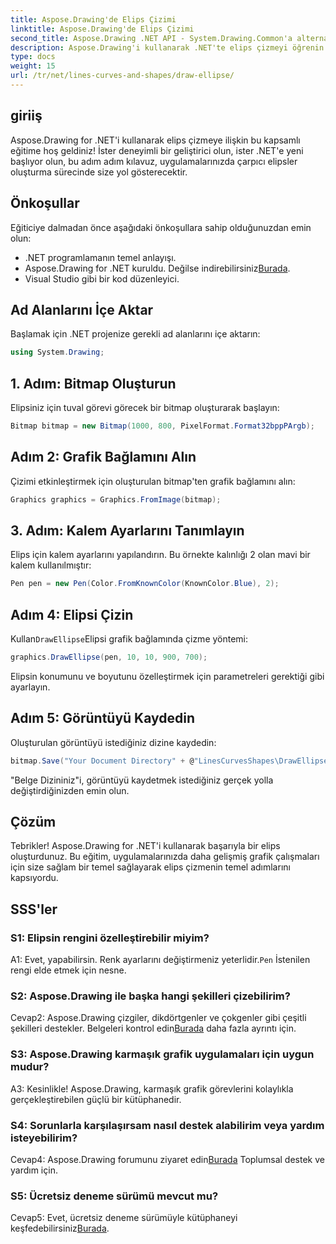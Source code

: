 ```yaml
---
title: Aspose.Drawing'de Elips Çizimi
linktitle: Aspose.Drawing'de Elips Çizimi
second_title: Aspose.Drawing .NET API - System.Drawing.Common'a alternatif
description: Aspose.Drawing'i kullanarak .NET'te elips çizmeyi öğrenin. Çarpıcı grafikleri zahmetsizce oluşturmak için bu adım adım öğreticiyi izleyin.
type: docs
weight: 15
url: /tr/net/lines-curves-and-shapes/draw-ellipse/
---
```

## giriiş

Aspose.Drawing for .NET'i kullanarak elips çizmeye ilişkin bu kapsamlı eğitime hoş geldiniz! İster deneyimli bir geliştirici olun, ister .NET'e yeni başlıyor olun, bu adım adım kılavuz, uygulamalarınızda çarpıcı elipsler oluşturma sürecinde size yol gösterecektir.

## Önkoşullar

Eğiticiye dalmadan önce aşağıdaki önkoşullara sahip olduğunuzdan emin olun:

- .NET programlamanın temel anlayışı.
-  Aspose.Drawing for .NET kuruldu. Değilse indirebilirsiniz[Burada](https://releases.aspose.com/drawing/net/).
- Visual Studio gibi bir kod düzenleyici.

## Ad Alanlarını İçe Aktar

Başlamak için .NET projenize gerekli ad alanlarını içe aktarın:

```csharp
using System.Drawing;
```

## 1. Adım: Bitmap Oluşturun

Elipsiniz için tuval görevi görecek bir bitmap oluşturarak başlayın:

```csharp
Bitmap bitmap = new Bitmap(1000, 800, PixelFormat.Format32bppPArgb);
```

## Adım 2: Grafik Bağlamını Alın

Çizimi etkinleştirmek için oluşturulan bitmap'ten grafik bağlamını alın:

```csharp
Graphics graphics = Graphics.FromImage(bitmap);
```

## 3. Adım: Kalem Ayarlarını Tanımlayın

Elips için kalem ayarlarını yapılandırın. Bu örnekte kalınlığı 2 olan mavi bir kalem kullanılmıştır:

```csharp
Pen pen = new Pen(Color.FromKnownColor(KnownColor.Blue), 2);
```

## Adım 4: Elipsi Çizin

 Kullan`DrawEllipse`Elipsi grafik bağlamında çizme yöntemi:

```csharp
graphics.DrawEllipse(pen, 10, 10, 900, 700);
```

Elipsin konumunu ve boyutunu özelleştirmek için parametreleri gerektiği gibi ayarlayın.

## Adım 5: Görüntüyü Kaydedin

Oluşturulan görüntüyü istediğiniz dizine kaydedin:

```csharp
bitmap.Save("Your Document Directory" + @"LinesCurvesShapes\DrawEllipse_out.png");
```

"Belge Dizininiz"i, görüntüyü kaydetmek istediğiniz gerçek yolla değiştirdiğinizden emin olun.

## Çözüm

Tebrikler! Aspose.Drawing for .NET'i kullanarak başarıyla bir elips oluşturdunuz. Bu eğitim, uygulamalarınızda daha gelişmiş grafik çalışmaları için size sağlam bir temel sağlayarak elips çizmenin temel adımlarını kapsıyordu.

## SSS'ler

### S1: Elipsin rengini özelleştirebilir miyim?

 A1: Evet, yapabilirsin. Renk ayarlarını değiştirmeniz yeterlidir.`Pen` İstenilen rengi elde etmek için nesne.

### S2: Aspose.Drawing ile başka hangi şekilleri çizebilirim?

 Cevap2: Aspose.Drawing çizgiler, dikdörtgenler ve çokgenler gibi çeşitli şekilleri destekler. Belgeleri kontrol edin[Burada](https://reference.aspose.com/drawing/net/) daha fazla ayrıntı için.

### S3: Aspose.Drawing karmaşık grafik uygulamaları için uygun mudur?

A3: Kesinlikle! Aspose.Drawing, karmaşık grafik görevlerini kolaylıkla gerçekleştirebilen güçlü bir kütüphanedir.

### S4: Sorunlarla karşılaşırsam nasıl destek alabilirim veya yardım isteyebilirim?

 Cevap4: Aspose.Drawing forumunu ziyaret edin[Burada](https://forum.aspose.com/c/diagram/17) Toplumsal destek ve yardım için.

### S5: Ücretsiz deneme sürümü mevcut mu?

 Cevap5: Evet, ücretsiz deneme sürümüyle kütüphaneyi keşfedebilirsiniz[Burada](https://releases.aspose.com/).